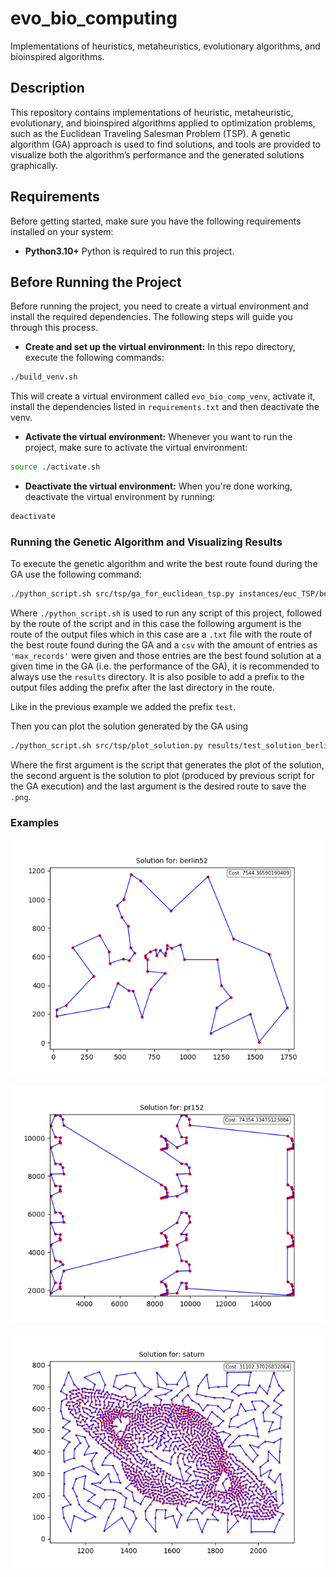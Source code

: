 # evo_bio_computing
Implementations of heuristics, metaheuristics, evolutionary algorithms, and
bioinspired algorithms.

## Description
This repository contains implementations of heuristic, metaheuristic,
evolutionary, and bioinspired algorithms applied to optimization problems,
such as the Euclidean Traveling Salesman Problem (TSP). A genetic
algorithm (GA) approach is used to find solutions, and tools are provided
to visualize both the algorithm’s performance and the generated solutions
graphically.

## Requirements

Before getting started, make sure you have the following requirements
installed on your system:

- **Python3.10+** Python is required to run this project.


## Before Running the Project

Before running the project, you need to create a virtual environment and
install the required dependencies. The following steps will guide you
through this process.

- **Create and set up the virtual environment:** In this repo directory,
execute the following commands:

```bash
./build_venv.sh
```

This will create a virtual environment called `evo_bio_comp_venv`, activate it,
install the dependencies listed in `requirements.txt` and then deactivate the venv.

- **Activate the virtual environment:** Whenever you want to run the project,
make sure to activate the virtual environment:

```bash
source ./activate.sh
```

- **Deactivate the virtual environment:** When you're done working, deactivate
the virtual environment by running:

```bash
deactivate
```

### Running the Genetic Algorithm and Visualizing Results

To execute the genetic algorithm and write the best route found during the GA
use the following command:

```bash
./python_script.sh src/tsp/ga_for_euclidean_tsp.py instances/euc_TSP/berlin52.tsp results/test "{'pop_size': 20, 'gens': 20, 'seed': None, 'mutation_proba': 0.01, 'replacement': 'full_gen_replacement_elitist', 'local_s_iters': 3, 'max_records': 5000}"
```

Where `./python_script.sh` is used to run any script of this project, followed by the
route of the script and in this case the following argument is the route of the output files which in
this case are a `.txt` file with the route of the best route found during the GA and a `csv` with
the amount of entries as `'max_records'` were given and those entries are the best found solution
at a given time in the GA (i.e. the performance of the GA), it is recommended to always use the `results`
directory. It is also posible to add a prefix to the output files adding the prefix after the last
directory in the route.

Like in the previous example we added the prefix `test`.

Then you can plot the solution generated by the GA using

```bash
./python_script.sh src/tsp/plot_solution.py results/test_solution_berlin52.txt results/test
```
Where the first argument is the script that generates the plot of the solution,
the second arguent is the solution to plot (produced by previous script for the GA execution)
and the last argument is the desired route to save the `.png`.

### Examples


![Performance plot berlin52](results/output_sample_berlin52.png)

![Performance plot pr152](results/output_sample_pr152.png)

![Performance plot saturn](results/output_sample_saturn.png)
